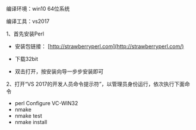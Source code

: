 编译环境：win10 64位系统

编译工具：vs2017



1、首先安装Perl

+ 安装包链接： [http://strawberryperl.com](http://strawberryperl.com/)

+ 下载32bit
+ 双击打开，按安装向导一步步安装即可

2、打开“VS 2017的开发人员命令提示符”，以管理员身份运行，依次执行下面命令

+ perl Configure VC-WIN32
+ nmake
+ nmake test
+ nmake install

